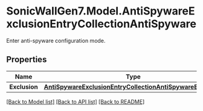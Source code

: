 # SonicWallGen7.Model.AntiSpywareExclusionEntryCollectionAntiSpyware
Enter anti-spyware configuration mode.

## Properties

Name | Type | Description | Notes
------------ | ------------- | ------------- | -------------
**Exclusion** | [**AntiSpywareExclusionEntryCollectionAntiSpywareExclusion**](AntiSpywareExclusionEntryCollectionAntiSpywareExclusion.md) |  | [optional] 

[[Back to Model list]](../README.md#documentation-for-models) [[Back to API list]](../README.md#documentation-for-api-endpoints) [[Back to README]](../README.md)

